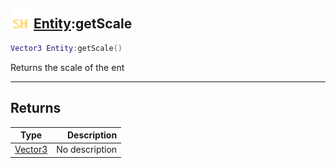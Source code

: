 ## <img src="../../.gitbook/assets/shared.png" width="32" height="32" /> [Entity](../entity/README.md):getScale

```lua
Vector3 Entity:getScale()
```

Returns the scale of the ent<br>

-----------------
## Returns

| Type   | Description |
| ------ | ----------: |
| [Vector3](../vector3/README.md) | No description |
